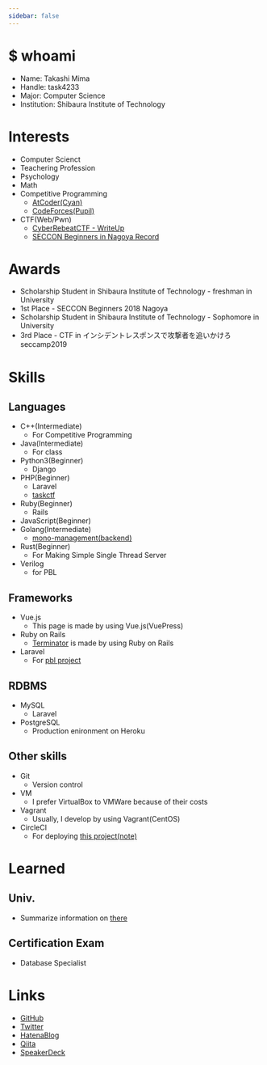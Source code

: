 ```yaml
---
sidebar: false
---
```


# $ whoami
 - Name: Takashi Mima
 - Handle: task4233
 - Major: Computer Science
 - Institution: Shibaura Institute of Technology

# Interests
 - Computer Scienct
 - Teachering Profession
 - Psychology
 - Math
 - Competitive Programming
   - [AtCoder(Cyan)](https://atcoder.jp/users/task4233)
   - [CodeForces(Pupil)](https://codeforces.com/profile/task4233)
 - CTF(Web/Pwn)
   - [CyberRebeatCTF - WriteUp](https://hackmd.io/s/B1vjy5EsV)
   - [SECCON Beginners in Nagoya Record](https://hackmd.io/s/B1vjy5EsV)
   
# Awards
 - Scholarship Student in Shibaura Institute of Technology - freshman in University
 - 1st Place - SECCON Beginners 2018 Nagoya
 - Scholarship Student in Shibaura Institute of Technology - Sophomore in University
 - 3rd Place - CTF in インシデントレスポンスで攻撃者を追いかけろ seccamp2019

# Skills
## Languages
 - C++(Intermediate)
   - For Competitive Programming
 - Java(Intermediate)
   - For class
 - Python3(Beginner)
   - Django
 - PHP(Beginner)
   - Laravel
   - [taskctf](https://github.com/task4233/taskctf19)
 - Ruby(Beginner)
   - Rails
 - JavaScript(Beginner)
 - Golang(Intermediate)
   - [mono-management(backend)](https://github.com/task4233/mono-management)
 - Rust(Beginner)
   - For Making Simple Single Thread Server
 - Verilog
   - for PBL

## Frameworks
 - Vue.js
   - This page is made by using Vue.js(VuePress)
 - Ruby on Rails
   - [Terminator](https://task4233-terminator.herokuapp.com/) is made by using Ruby on Rails
 - Laravel
   - For [pbl project](https://github.com/task4233/pbl-19)
   
## RDBMS
 - MySQL
   - Laravel
 - PostgreSQL
   - Production enironment on Heroku

## Other skills
 - Git
   - Version control
 - VM
   - I prefer VirtualBox to VMWare because of their costs
 - Vagrant
   - Usually, I develop by using Vagrant(CentOS)
 - CircleCI
   - For deploying [this project(note)](https://github.com/task4233/note)

# Learned
## Univ.
 - Summarize information on [there](https://hackmd.io/ymhtfPztSb6-V01OPT_gOw)

## Certification Exam
 - Database Specialist

# Links
 - [GitHub](https://github.com/task4233)
 - [Twitter](https://twitter.com/task4233)
 - [HatenaBlog](https://task4233.hatenablog.com/)
 - [Qiita](https://qiita.com/task4233)
 - [SpeakerDeck](https://speakerdeck.com/task4233)
